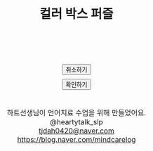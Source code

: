 <html lang="ko">
<head>
    <meta charset="UTF-8">
    <meta name="viewport" content="width=device-width, initial-scale=1.0">
    <title>컬러 박스 퍼즐</title>
    <style>
        .container { text-align: center; padding: 20px; display: flex; flex-direction: column; align-items: center; }
        .box-container { display: flex; justify-content: center; gap: 2vw; margin-bottom: 2vw; }
        .box { width: 10vw; height: 10vw; max-width: 100px; max-height: 100px; border: 1px solid #000; }
        .color-buttons { display: flex; justify-content: center; gap: 2vw; margin-bottom: 2vw; flex-wrap: wrap; }
        .color-button { width: 10vw; height: 10vw; max-width: 100px; max-height: 100px; border: none; cursor: pointer; }
        .action-buttons { margin-top: 2vw; display: flex; flex-direction: column; gap: 1vw; align-items: center; }
        .footer { margin-top: 4vw; font-size: 1rem; text-align: center; }
        @media (max-width: 600px) {
            .box { width: 15vw; height: 15vw; }
            .color-button { width: 15vw; height: 15vw; }
        }
    </style>
</head>
<body>
    <div class="container">
        <h1>컬러 박스 퍼즐</h1>
        <div id="targetPattern" class="box-container"></div>
        <div id="userPattern" class="box-container"></div>
        <div id="colorButtons" class="color-buttons"></div>
        <div class="action-buttons">
            <button onclick="undoLastMove()">취소하기</button>
            <button onclick="checkSolution()">확인하기</button>
        </div>
        <div class="footer">
            하트선생님이 언어치료 수업을 위해 만들었어요.<br>
            @heartytalk_slp <br>
            <a href="mailto:tjdah0420@naver.com">tjdah0420@naver.com</a><br>
            <a href="https://blog.naver.com/mindcarelog" target="_blank">https://blog.naver.com/mindcarelog</a>
        </div>
    </div>
    <script>
        const COLORS = ["red", "orange", "yellow", "blue", "purple", "pink", "black"];
        const LEVELS = [2, 3, 4, 5, 6, 7];
        let level = 0;
        let targetPattern = [];
        let userPattern = [];
        
        function getRandomPattern(size) {
            return Array.from({ length: size }, () => COLORS[Math.floor(Math.random() * COLORS.length)]);
        }
        
        function loadLevel() {
            targetPattern = getRandomPattern(LEVELS[level]);
            userPattern = [];
            renderPattern(targetPattern, "targetPattern");
            renderPattern(userPattern, "userPattern");
        }
        
        function renderPattern(pattern, elementId) {
            const container = document.getElementById(elementId);
            container.innerHTML = "";
            pattern.forEach(color => {
                const div = document.createElement("div");
                div.className = "box";
                div.style.backgroundColor = color;
                container.appendChild(div);
            });
        }
        
        function handleColorClick(color) {
            if (userPattern.length < targetPattern.length) {
                userPattern.push(color);
                renderPattern(userPattern, "userPattern");
            }
        }
        
        function undoLastMove() {
            userPattern.pop();
            renderPattern(userPattern, "userPattern");
        }
        
        function checkSolution() {
            if (JSON.stringify(userPattern) === JSON.stringify(targetPattern)) {
                alert("성공! 다음 레벨로 갑니다.");
                if (level < LEVELS.length - 1) {
                    level++;
                    loadLevel();
                } else {
                    alert("모든 레벨을 클리어했습니다!");
                }
            } else {
                alert("틀렸습니다. 다시 시도하세요!");
            }
        }
        
        function createColorButtons() {
            const container = document.getElementById("colorButtons");
            COLORS.forEach(color => {
                const button = document.createElement("button");
                button.className = "color-button";
                button.style.backgroundColor = color;
                button.onclick = () => handleColorClick(color);
                container.appendChild(button);
            });
        }
        
        createColorButtons();
        loadLevel();
    </script>
</body>
</html>



